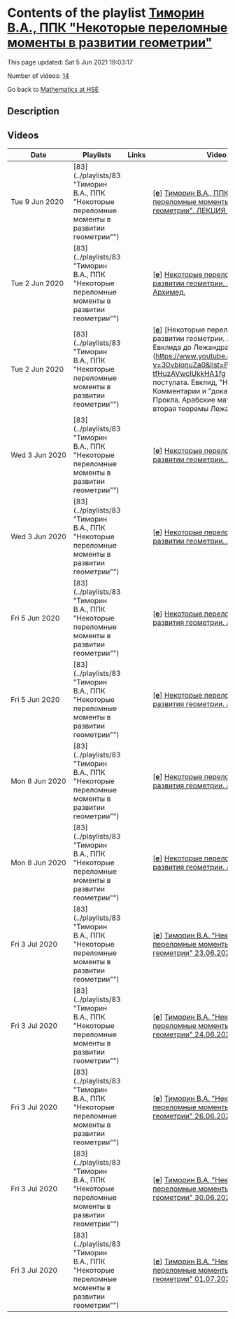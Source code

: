 # Contents of the playlist [Тиморин В.А., ППК "Некоторые переломные моменты в развитии геометрии"](https://www.youtube.com/playlist?list=PLq3E5oubNNoARE-tfHuzAVwcIUkkHA1fg)

This page updated: Sat 5 Jun 2021 19:03:17

Number of videos: [14](#videos)

Go back to [Mathematics at HSE](../README.md)

## Description



## Videos

|Date|Playlists|Links|Video title|
|---|---|---|---|
| Tue&nbsp;9&nbsp;Jun&nbsp;2020 | [83](../playlists/83 "Тиморин В.А., ППК "Некоторые переломные моменты в развитии геометрии"") |  | [[**e**](https://studio.youtube.com/video/AA7gBb2dD78/edit "Edit")] [Тиморин В.А., ППК "Некоторые переломные моменты в развитии геометрии". ЛЕКЦИЯ 9](https://www.youtube.com/watch?v=AA7gBb2dD78&list=PLq3E5oubNNoARE-tfHuzAVwcIUkkHA1fg "Курс ориентирован на преподавателей высшей математики. Курс раскрывает исторические мотивировки, которые привели к появлению центральных понятий современной математики: гиперболических пространств, групп классов, точечных конфигураций.") |
| Tue&nbsp;2&nbsp;Jun&nbsp;2020 | [83](../playlists/83 "Тиморин В.А., ППК "Некоторые переломные моменты в развитии геометрии"") |  | [[**e**](https://studio.youtube.com/video/5o4M5uFIV8A/edit "Edit")] [Некоторые переломные моменты в развитии геометрии. ЛЕКЦИЯ 1. Архимед.](https://www.youtube.com/watch?v=5o4M5uFIV8A&list=PLq3E5oubNNoARE-tfHuzAVwcIUkkHA1fg "Архимед: методы механики в геометрии.") |
| Tue&nbsp;2&nbsp;Jun&nbsp;2020 | [83](../playlists/83 "Тиморин В.А., ППК "Некоторые переломные моменты в развитии геометрии"") |  | [[**e**](https://studio.youtube.com/video/30vbionuZa0/edit "Edit")] [Некоторые переломные моменты в развитии геометрии. ЛЕКЦИЯ 2. От Евклида до Лежандра](https://www.youtube.com/watch?v=30vbionuZa0&list=PLq3E5oubNNoARE-tfHuzAVwcIUkkHA1fg "История пятого постулата. Евклид, "Начала". Комментарии и "доказательство" Прокла. Арабские математики. Первая и вторая теоремы Лежандра") |
| Wed&nbsp;3&nbsp;Jun&nbsp;2020 | [83](../playlists/83 "Тиморин В.А., ППК "Некоторые переломные моменты в развитии геометрии"") |  | [[**e**](https://studio.youtube.com/video/Q_4udy0w3iA/edit "Edit")] [Некоторые переломные моменты в развитии геометрии. ЛЕКЦИЯ 3.](https://www.youtube.com/watch?v=Q_4udy0w3iA&list=PLq3E5oubNNoARE-tfHuzAVwcIUkkHA1fg "От Лежандра до Бельтрами. Возникновение геометрии Лобачевского и нахождение ее моделей.") |
| Wed&nbsp;3&nbsp;Jun&nbsp;2020 | [83](../playlists/83 "Тиморин В.А., ППК "Некоторые переломные моменты в развитии геометрии"") |  | [[**e**](https://studio.youtube.com/video/hsKv5AIi3fA/edit "Edit")] [Некоторые переломные моменты в развитии геометрии. ЛЕКЦИЯ 4.](https://www.youtube.com/watch?v=hsKv5AIi3fA&list=PLq3E5oubNNoARE-tfHuzAVwcIUkkHA1fg "Лобачевский, Бельтрами.") |
| Fri&nbsp;5&nbsp;Jun&nbsp;2020 | [83](../playlists/83 "Тиморин В.А., ППК "Некоторые переломные моменты в развитии геометрии"") |  | [[**e**](https://studio.youtube.com/video/m8mprptd7ZQ/edit "Edit")] [Некоторые переломные моменты развития геометрии. ЛЕКЦИЯ 5.](https://www.youtube.com/watch?v=m8mprptd7ZQ&list=PLq3E5oubNNoARE-tfHuzAVwcIUkkHA1fg "Гаусс. Прикладные работы и квадратичные формы") |
| Fri&nbsp;5&nbsp;Jun&nbsp;2020 | [83](../playlists/83 "Тиморин В.А., ППК "Некоторые переломные моменты в развитии геометрии"") |  | [[**e**](https://studio.youtube.com/video/pw3Xi0ABhsw/edit "Edit")] [Некоторые переломные моменты развития геометрии. ЛЕКЦИЯ 6.](https://www.youtube.com/watch?v=pw3Xi0ABhsw&list=PLq3E5oubNNoARE-tfHuzAVwcIUkkHA1fg "Лагранж: теория приведения. Гаусс: группа классов квадратичных форм") |
| Mon&nbsp;8&nbsp;Jun&nbsp;2020 | [83](../playlists/83 "Тиморин В.А., ППК "Некоторые переломные моменты в развитии геометрии"") |  | [[**e**](https://studio.youtube.com/video/_P7bvWrcf64/edit "Edit")] [Некоторые переломные моменты развития геометрии. ЛЕКЦИЯ 7.](https://www.youtube.com/watch?v=_P7bvWrcf64&list=PLq3E5oubNNoARE-tfHuzAVwcIUkkHA1fg "Французская школа. Монж, Л. Карно, Понселе") |
| Mon&nbsp;8&nbsp;Jun&nbsp;2020 | [83](../playlists/83 "Тиморин В.А., ППК "Некоторые переломные моменты в развитии геометрии"") |  | [[**e**](https://studio.youtube.com/video/4ffZSI6Cw9Y/edit "Edit")] [Некоторые переломные моменты развития геометрии. ЛЕКЦИЯ 8.](https://www.youtube.com/watch?v=4ffZSI6Cw9Y&list=PLq3E5oubNNoARE-tfHuzAVwcIUkkHA1fg "Понселе. Принцип непрерывности. Поризм Понселе. Мебиус. Барицентрические и общие однородные координаты.") |
| Fri&nbsp;3&nbsp;Jul&nbsp;2020 | [83](../playlists/83 "Тиморин В.А., ППК "Некоторые переломные моменты в развитии геометрии"") |  | [[**e**](https://studio.youtube.com/video/YbpYMmMkBvo/edit "Edit")] [Тиморин В.А. "Некоторые переломные моменты развития геометрии" 23.06.2020](https://www.youtube.com/watch?v=YbpYMmMkBvo&list=PLq3E5oubNNoARE-tfHuzAVwcIUkkHA1fg "Цель программы: повышение профессионального уровня в сфере фундаментальной математики: получение представлений об основных идеях, приведших к современному состоянию геометрии, об основных фундаментальных результатах, полученных в этой области, а также совершенствование следующих профессиональных компетенций в рамках имеющейся квалификации: &#013;• способен обрабатывать математические тексты, в т. ч. устные сообщения;&#013;• способен находить необходимую научную информацию (в т.ч. с использованием электронных библиотечных ресурсов и баз данных);&#013;• способен описывать проблемы и ситуации научной деятельности, используя язык математики и естественных наук.&#013;• преподавание дисциплин по направлению геометрия в высших учебных заведениях, как для студентов математических, так и не математических специальностей") |
| Fri&nbsp;3&nbsp;Jul&nbsp;2020 | [83](../playlists/83 "Тиморин В.А., ППК "Некоторые переломные моменты в развитии геометрии"") |  | [[**e**](https://studio.youtube.com/video/ZsjgsB4P7z0/edit "Edit")] [Тиморин В.А. "Некоторые переломные моменты развития геометрии" 24.06.2020](https://www.youtube.com/watch?v=ZsjgsB4P7z0&list=PLq3E5oubNNoARE-tfHuzAVwcIUkkHA1fg) |
| Fri&nbsp;3&nbsp;Jul&nbsp;2020 | [83](../playlists/83 "Тиморин В.А., ППК "Некоторые переломные моменты в развитии геометрии"") |  | [[**e**](https://studio.youtube.com/video/P_B4GyruhPI/edit "Edit")] [Тиморин В.А. "Некоторые переломные моменты в развитии геометрии" 26.06.2020](https://www.youtube.com/watch?v=P_B4GyruhPI&list=PLq3E5oubNNoARE-tfHuzAVwcIUkkHA1fg) |
| Fri&nbsp;3&nbsp;Jul&nbsp;2020 | [83](../playlists/83 "Тиморин В.А., ППК "Некоторые переломные моменты в развитии геометрии"") |  | [[**e**](https://studio.youtube.com/video/-dyXl2EDWHA/edit "Edit")] [Тиморин В.А. "Некоторые переломные моменты развития геометрии" 30.06.2020](https://www.youtube.com/watch?v=-dyXl2EDWHA&list=PLq3E5oubNNoARE-tfHuzAVwcIUkkHA1fg) |
| Fri&nbsp;3&nbsp;Jul&nbsp;2020 | [83](../playlists/83 "Тиморин В.А., ППК "Некоторые переломные моменты в развитии геометрии"") |  | [[**e**](https://studio.youtube.com/video/tXXxsuWfDXQ/edit "Edit")] [Тиморин В.А. "Некоторые переломные моменты развития геометрии" 01.07.2020](https://www.youtube.com/watch?v=tXXxsuWfDXQ&list=PLq3E5oubNNoARE-tfHuzAVwcIUkkHA1fg) |
